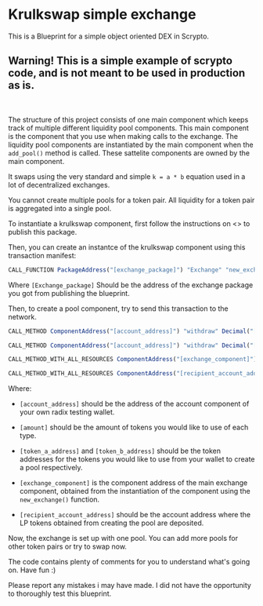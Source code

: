 # Krulkswap simple exchange
This is a Blueprint for a simple object oriented DEX in Scrypto.
<h2> Warning! This is a simple example of scrypto code, and is not meant to be used in production as is.</h2> <br>

The structure of this project consists of one main component which keeps track of multiple different liquidity pool components. This main component is the component that you use when making calls to the exchange. The liquidity pool components are instantiated by the main component when the `add_pool()` method is called. These sattelite components are owned by the main component.

It swaps using the very standard and simple `k = a * b` equation used in a lot of decentralized exchanges.

You cannot create multiple pools for a token pair. All liquidity for a token pair is aggregated into a single pool.

To instantiate a krulkswap component, first follow the instructions on <> to publish this package.

Then, you can create an instantce of the krulkswap component using this transaction manifest:

```js
CALL_FUNCTION PackageAddress("[exchange_package]") "Exchange" "new_exchange";
```

Where `[Exchange_package]` Should be the address of the exchange package you got from publishing the blueprint.

Then, to create a pool component, try to send this transaction to the network.

```js
CALL_METHOD ComponentAddress("[account_address]") "withdraw" Decimal("[amount]") ResourceAddress("[token_a_address]");

CALL_METHOD ComponentAddress("[account_address]") "withdraw" Decimal("[amount]") ResourceAddress("[token_b_address]");

CALL_METHOD_WITH_ALL_RESOURCES ComponentAddress("[exchange_component]") "add_pool";

CALL_METHOD_WITH_ALL_RESOURCES ComponentAddress("[recipient_account_address]") "deposit_batch";
```
Where: <br>
 * `[account_address]` should be the address of the account component of your own radix testing wallet.

 * `[amount]` should be the amount of tokens you would like to use of each type.

 * `[token_a_address]` and `[token_b_address]` should be the token addresses for the tokens you would like to use from your wallet to create a pool respectively.

 * `[exchange_component]` is the component address of the main exchange component, obtained from the instantiation of the component using the `new_exchange()` function.

 * `[recipient_account_address]` should be the account address where the LP tokens obtained from creating the pool are deposited.

Now, the exchange is set up with one pool. You can add more pools for other token pairs or try to swap now.

The code contains plenty of comments for you to understand what's going on. Have fun :)

Please report any mistakes i may have made. I did not have the opportunity to thoroughly test this blueprint.